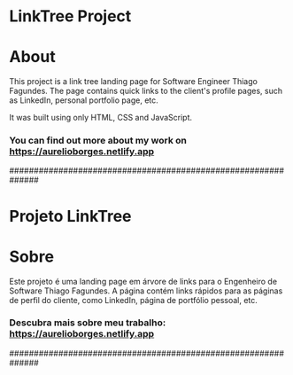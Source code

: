 # LinkTree Project

# About
This project is a link tree landing page for Software Engineer Thiago Fagundes. The page contains quick links to the client's profile pages, such as LinkedIn, personal portfolio page, etc.

It was built using only HTML, CSS and JavaScript.

### You can find out more about my work on https://aurelioborges.netlify.app

##############################################################

# Projeto LinkTree

# Sobre
Este projeto é uma landing page em árvore de links para o Engenheiro de Software Thiago Fagundes. A página contém links rápidos para as páginas de perfil do cliente, como LinkedIn, página de portfólio pessoal, etc.

### Descubra mais sobre meu trabalho: https://aurelioborges.netlify.app

##############################################################